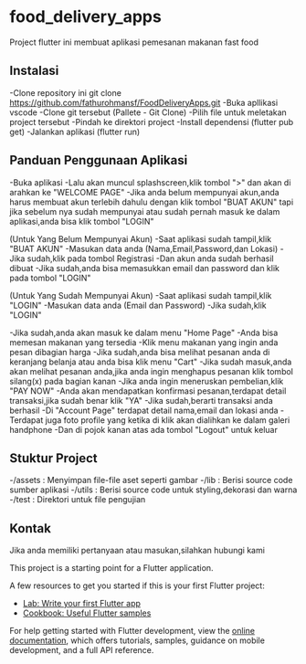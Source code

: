# food_delivery_apps

Project flutter ini membuat aplikasi pemesanan makanan fast food

## Instalasi

-Clone repository ini
git clone https://github.com/fathurohmansf/FoodDeliveryApps.git
-Buka apllikasi vscode
-Clone git tersebut (Pallete - Git Clone)
-Pilih file untuk meletakan project tersebut
-Pindah ke direktori project
-Install dependensi (flutter pub get)
-Jalankan aplikasi (flutter run)

## Panduan Penggunaan Aplikasi

-Buka aplikasi
-Lalu akan muncul splashscreen,klik tombol ">" dan akan di arahkan ke "WELCOME PAGE"
-Jika anda belum mempunyai akun,anda harus membuat akun terlebih dahulu dengan klik tombol "BUAT AKUN" tapi jika sebelum nya sudah mempunyai atau sudah pernah masuk ke dalam aplikasi,anda bisa klik tombol "LOGIN"

(Untuk Yang Belum Mempunyai Akun)
-Saat aplikasi sudah tampil,klik "BUAT AKUN"
-Masukan data anda (Nama,Email,Password,dan Lokasi)
-Jika sudah,klik pada tombol Registrasi
-Dan akun anda sudah berhasil dibuat
-Jika sudah,anda bisa memasukkan email dan password dan klik pada tombol "LOGIN"

(Untuk Yang Sudah Mempunyai Akun)
-Saat aplikasi sudah tampil,klik "LOGIN"
-Masukan data anda (Email dan Password)
-Jika sudah,klik "LOGIN"

-Jika sudah,anda akan masuk ke dalam menu "Home Page"
-Anda bisa memesan makanan yang tersedia
-Klik menu makanan yang ingin anda pesan dibagian harga
-Jika sudah,anda bisa melihat pesanan anda di keranjang belanja atau anda bisa klik menu "Cart"
-Jika sudah masuk,anda akan melihat pesanan anda,jika anda ingin menghapus pesanan klik tombol silang(x) pada bagian kanan
-Jika anda ingin meneruskan pembelian,klik "PAY NOW"
-Anda akan mendapatkan konfirmasi pesanan,terdapat detail transaksi,jika sudah benar klik "YA"
-Jika sudah,berarti transaksi anda berhasil
-Di "Account Page" terdapat detail nama,email dan lokasi anda
-Terdapat juga foto profile yang ketika di klik akan dialihkan ke dalam galeri handphone
-Dan di pojok kanan atas ada tombol "Logout" untuk keluar

## Stuktur Project

-/assets : Menyimpan file-file aset seperti gambar
-/lib : Berisi source code sumber aplikasi
-/utils : Berisi source code untuk styling,dekorasi dan warna
-/test : Direktori untuk file pengujian

## Kontak

Jika anda memiliki pertanyaan atau masukan,silahkan hubungi kami

This project is a starting point for a Flutter application.

A few resources to get you started if this is your first Flutter project:

- [Lab: Write your first Flutter app](https://docs.flutter.dev/get-started/codelab)
- [Cookbook: Useful Flutter samples](https://docs.flutter.dev/cookbook)

For help getting started with Flutter development, view the
[online documentation](https://docs.flutter.dev/), which offers tutorials,
samples, guidance on mobile development, and a full API reference.
